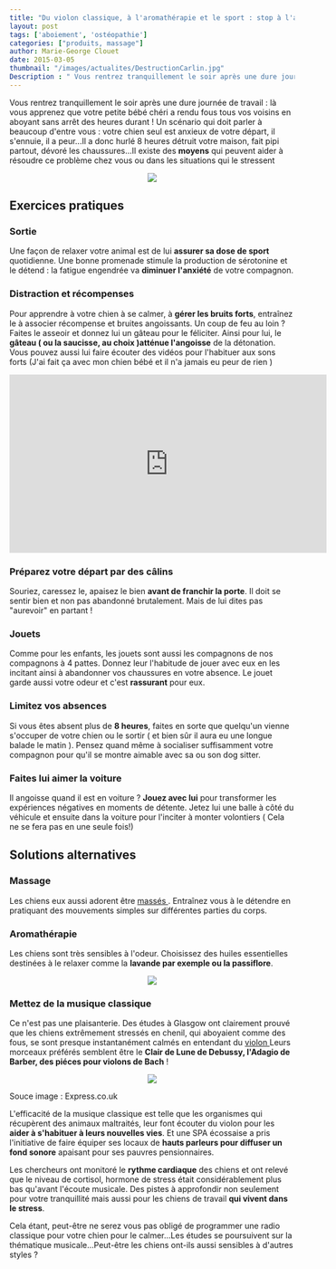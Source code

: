 ```yaml
---
title: "Du violon classique, à l'aromathérapie et le sport : stop à l'anxiété canine !"
layout: post
tags: ['aboiement', 'ostéopathie']
categories: ["produits, massage"]
author: Marie-George Clouet
date: 2015-03-05
thumbnail: "/images/actualites/DestructionCarlin.jpg"
Description : " Vous rentrez tranquillement le soir après une dure journée de travail : là vous apprenez que votre petite bébé chéri a rendu fous tous vos voisins en aboyant sans arrêt des heures durant ! Un scénario qui doit parler à beaucoup d'entre vous : votre chien seul est anxieux de votre départ, il s'ennuie, il a peur... "
---
```


Vous rentrez tranquillement le soir après une dure journée de travail : là vous apprenez que votre petite bébé chéri a rendu fous tous vos voisins en aboyant sans arrêt des heures durant !
Un scénario qui doit parler à beaucoup d'entre vous : votre chien seul est anxieux de votre départ, il s'ennuie, il a peur...Il a donc hurlé 8 heures détruit votre maison, fait pipi partout, dévoré les chaussures...Il existe des <b>moyens</b> qui peuvent aider à résoudre ce problème chez vous ou dans les situations qui le stressent


<p align="center"><img src= "/images/actualites/DestructionCarlin.jpg"></p>



## Exercices pratiques ##
### Sortie ###
Une façon de relaxer votre animal est de lui <b>assurer sa dose de sport</b> quotidienne. Une bonne promenade stimule la production de sérotonine et le détend : la fatigue engendrée va <b>diminuer l'anxiété</b> de votre compagnon.

### Distraction et récompenses ###

Pour apprendre à votre chien à se calmer, à <b>gérer les bruits forts</b>, entraînez le à associer récompense et bruites angoissants. Un coup de feu au loin ? Faites le asseoir et donnez lui un gâteau pour le féliciter. Ainsi pour lui, le <b>gâteau ( ou la saucisse, au choix )atténue l'angoisse</b> de la détonation. Vous pouvez aussi lui faire écouter des vidéos pour l'habituer aux sons forts  (J'ai fait ça avec mon chien bébé et il n'a jamais eu peur de rien )
<p align=" center"><iframe width="560" height="315" src="https://www.youtube.com/embed/3j4UM397IZ4" frameborder="0" allowfullscreen></iframe></p>



### Préparez votre départ par des câlins ###

Souriez, caressez le, apaisez le bien <b>avant de franchir la porte</b>. Il doit se sentir bien et non pas abandonné brutalement. Mais de lui dites pas "aurevoir" en partant !


### Jouets ###
Comme pour les enfants, les jouets sont aussi les compagnons de nos compagnons à 4 pattes. Donnez leur l'habitude de jouer avec eux en les incitant ainsi à abandonner vos chaussures en votre absence. Le jouet garde aussi votre odeur et c'est <b>rassurant</b> pour eux.


### Limitez vos absences ###
Si vous êtes absent plus de <b>8 heures</b>, faites en sorte que quelqu'un vienne s'occuper de votre chien ou le sortir ( et bien sûr il aura eu une longue balade le matin ). Pensez quand même à socialiser suffisamment votre compagnon pour qu'il se montre aimable avec sa ou son dog sitter.


### Faites lui aimer la voiture ###
Il angoisse quand il est en voiture ? <b>Jouez avec lui</b> pour transformer les expériences négatives en moments de détente. Jetez lui une balle à côté du véhicule et ensuite dans la voiture pour l'inciter à monter volontiers ( Cela ne se fera pas en une seule fois!)

## Solutions alternatives ##
### Massage ###
Les chiens eux aussi adorent être <a href =" http://www.chien-calme.com/actualites/massage_pour_chiens/" target="_blank"> massés </a>. Entraînez vous à le détendre en pratiquant des mouvements simples sur différentes parties du corps.

### Aromathérapie ###
Les chiens sont très sensibles à l'odeur. Choisissez des huiles essentielles destinées à le relaxer comme la <b>lavande par exemple ou la passiflore</b>.
<p align="center"><img src= "/images/actualites/dogandlavendel.jpg"></p>

### Mettez de la musique classique ###
Ce n'est pas une plaisanterie. Des études à Glasgow ont clairement prouvé que les chiens extrêmement stressés  en chenil, qui aboyaient comme des fous, se sont presque instantanément calmés en entendant du <a href ="http://www.express.co.uk/news/uk/561305/Canines-violins-classical/ " target="_blank"> violon </a>  Leurs morceaux préférés semblent être le <b>Clair de Lune de Debussy, l'Adagio de Barber, des piéces pour violons de Bach</b> !

<p align="center"><img src= "/images/actualites/Scotland-dog-violin-561305.jpg"></p>


Souce image : Express.co.uk


L'efficacité de la musique classique est telle que les organismes qui récupèrent des animaux maltraités, leur font écouter du violon pour les <b>aider à s'habituer à leurs nouvelles vies</b>. Et une SPA écossaise a pris l'initiative de faire équiper ses locaux de <b>hauts parleurs pour diffuser un fond sonore</b> apaisant pour ses pauvres pensionnaires.

Les chercheurs ont monitoré le <b>rythme cardiaque</b> des chiens et ont relevé que le niveau de cortisol, hormone de stress était considérablement plus bas qu'avant l'écoute musicale.
Des pistes à approfondir non seulement pour votre tranquillité mais aussi pour les chiens de travail <b>qui vivent dans le stress</b>.



Cela étant, peut-être ne serez vous pas obligé de programmer une radio classique pour votre chien pour le calmer...Les études se poursuivent sur la thématique musicale...Peut-être les chiens ont-ils aussi sensibles à d'autres styles ?
